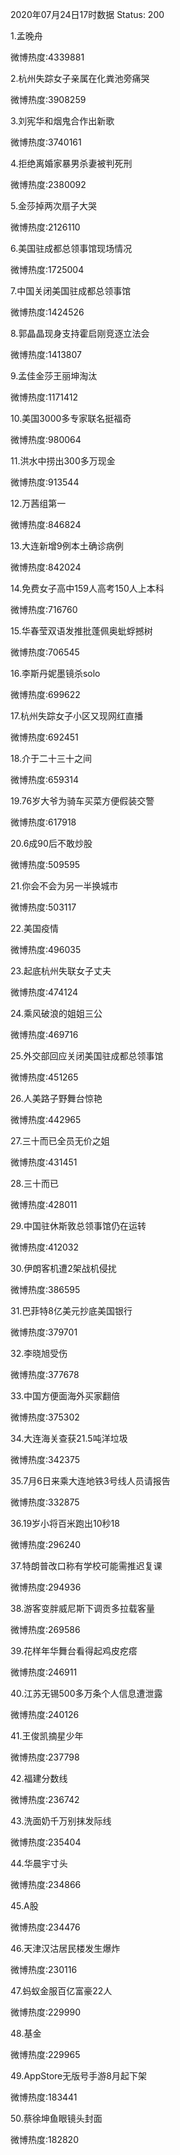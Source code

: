 2020年07月24日17时数据
Status: 200

1.孟晚舟

微博热度:4339881

2.杭州失踪女子亲属在化粪池旁痛哭

微博热度:3908259

3.刘宪华和烟鬼合作出新歌

微博热度:3740161

4.拒绝离婚家暴男杀妻被判死刑

微博热度:2380092

5.金莎掉两次扇子大哭

微博热度:2126110

6.美国驻成都总领事馆现场情况

微博热度:1725004

7.中国关闭美国驻成都总领事馆

微博热度:1424526

8.郭晶晶现身支持霍启刚竞逐立法会

微博热度:1413807

9.孟佳金莎王丽坤淘汰

微博热度:1171412

10.美国3000多专家联名挺福奇

微博热度:980064

11.洪水中捞出300多万现金

微博热度:913544

12.万茜组第一

微博热度:846824

13.大连新增9例本土确诊病例

微博热度:842024

14.免费女子高中159人高考150人上本科

微博热度:716760

15.华春莹双语发推批蓬佩奥蚍蜉撼树

微博热度:706545

16.李斯丹妮墨镜杀solo

微博热度:699622

17.杭州失踪女子小区又现网红直播

微博热度:692451

18.介于二十三十之间

微博热度:659314

19.76岁大爷为骑车买菜方便假装交警

微博热度:617918

20.6成90后不敢炒股

微博热度:509595

21.你会不会为另一半换城市

微博热度:503117

22.美国疫情

微博热度:496035

23.起底杭州失联女子丈夫

微博热度:474124

24.乘风破浪的姐姐三公

微博热度:469716

25.外交部回应关闭美国驻成都总领事馆

微博热度:451265

26.人美路子野舞台惊艳

微博热度:442965

27.三十而已全员无价之姐

微博热度:431451

28.三十而已

微博热度:428011

29.中国驻休斯敦总领事馆仍在运转

微博热度:412032

30.伊朗客机遭2架战机侵扰

微博热度:386595

31.巴菲特8亿美元抄底美国银行

微博热度:379701

32.李晓旭受伤

微博热度:377678

33.中国方便面海外买家翻倍

微博热度:375302

34.大连海关查获21.5吨洋垃圾

微博热度:342375

35.7月6日来乘大连地铁3号线人员请报告

微博热度:332875

36.19岁小将百米跑出10秒18

微博热度:296240

37.特朗普改口称有学校可能需推迟复课

微博热度:294936

38.游客变胖威尼斯下调贡多拉载客量

微博热度:269586

39.花样年华舞台看得起鸡皮疙瘩

微博热度:246911

40.江苏无锡500多万条个人信息遭泄露

微博热度:240126

41.王俊凯摘星少年

微博热度:237798

42.福建分数线

微博热度:236742

43.洗面奶千万别抹发际线

微博热度:235404

44.华晨宇寸头

微博热度:234866

45.A股

微博热度:234476

46.天津汉沽居民楼发生爆炸

微博热度:230116

47.蚂蚁金服百亿富豪22人

微博热度:229990

48.基金

微博热度:229965

49.AppStore无版号手游8月起下架

微博热度:183441

50.蔡徐坤鱼眼镜头封面

微博热度:182820

